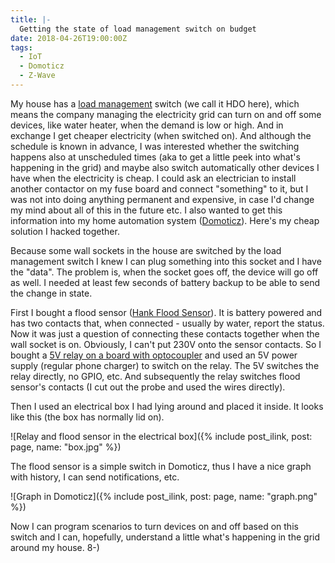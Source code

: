 ```yaml
---
title: |-
  Getting the state of load management switch on budget
date: 2018-04-26T19:00:00Z
tags:
  - IoT
  - Domoticz
  - Z-Wave
---
```

My house has a [load management][3] switch (we call it HDO here), which means the company managing the electricity grid can turn on and off some devices, like water heater, when the demand is low or high. And in exchange I get cheaper electricity (when switched on). And although the schedule is known in advance, I was interested whether the switching happens also at unscheduled times (aka to get a little peek into what's happening in the grid) and maybe also switch automatically other devices I have when the electricity is cheap. I could ask an electrician to install another contactor on my fuse board and connect "something" to it, but I was not into doing anything permanent and expensive, in case I'd change my mind about all of this in the future etc. I also wanted to get this information into my home automation system ([Domoticz][2]). Here's my cheap solution I hacked together.

<!-- excerpt -->

Because some wall sockets in the house are switched by the load management switch I knew I can plug something into this socket and I have the "data". The problem is, when the socket goes off, the device will go off as well. I needed at least few seconds of battery backup to be able to send the change in state.

First I bought a flood sensor ([Hank Flood Sensor][4]). It is battery powered and has two contacts that, when connected - usually by water, report the status. Now it was just a question of connecting these contacts together when the wall socket is on. Obviously, I can't put 230V onto the sensor contacts. So I bought a [5V relay on a board with optocoupler][1] and used an 5V power supply (regular phone charger) to switch on the relay. The 5V switches the relay directly, no GPIO, etc. And subsequently the relay switches flood sensor's contacts (I cut out the probe and used the wires directly).

Then I used an electrical box I had lying around and placed it inside. It looks like this (the box has normally lid on).

![Relay and flood sensor in the electrical box]({% include post_ilink, post: page, name: "box.jpg" %})

The flood sensor is a simple switch in Domoticz, thus I have a nice graph with history, I can send notifications, etc.

![Graph in Domoticz]({% include post_ilink, post: page, name: "graph.png" %})

Now I can program scenarios to turn devices on and off based on this switch and I can, hopefully, understand a little what's happening in the grid around my house. 8-)

[1]: https://www.ebay.com/sch/sis.html?_nkw=5V+10A+one+1+Channel+Relay+Module+With+optocoupler+For+PIC+AVR+DSP+ARM++Arduino&_id=310636242802&&_trksid=p2057872.m2749.l2658
[2]: http://www.domoticz.com
[3]: https://en.wikipedia.org/wiki/Load_management
[4]: https://smarterhome.sk/en/flood-sensors/hank-flood-sensor-442.html
